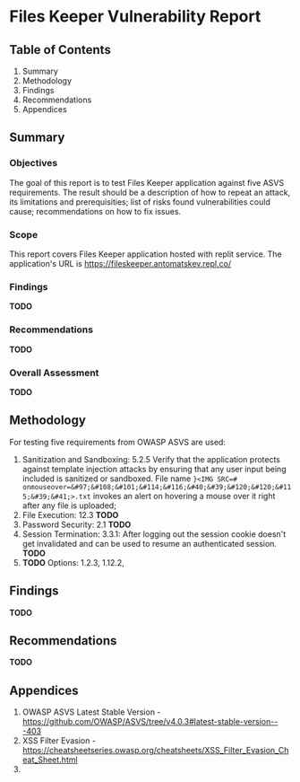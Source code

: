 # Files Keeper Vulnerability Report

## Table of Contents
1. Summary
2. Methodology
3. Findings
4. Recommendations
5. Appendices

## Summary
### Objectives
The goal of this report is to test Files Keeper application against five ASVS requirements. The result should be a description of how to repeat an attack, its limitations and prerequisities; list of risks found vulnerabilities could cause; recommendations on how to fix issues.

### Scope
This report covers Files Keeper application hosted with replit service. The application's URL is https://fileskeeper.antomatskev.repl.co/ 

### Findings
**TODO**

### Recommendations
**TODO**

### Overall Assessment
**TODO**

## Methodology
For testing five requirements from OWASP ASVS are used:
1. Sanitization and Sandboxing: 5.2.5 Verify that the application protects against template injection attacks by ensuring that any user input being included is sanitized or sandboxed. File name `}<IMG SRC=# onmouseover=&#97;&#108;&#101;&#114;&#116;&#40;&#39;&#120;&#120;&#115;&#39;&#41;>.txt` invokes an alert on hovering a mouse over it right after any file is uploaded;
2. File Execution: 12.3 **TODO**
3. Password Security: 2.1 **TODO**
4. Session Termination: 3.3.1: After logging out the session cookie doesn't get invalidated and can be used to resume an authenticated session. **TODO**
5. **TODO**
Options: 1.2.3, 1.12.2, 

## Findings
**TODO**

## Recommendations
**TODO**

## Appendices
1. OWASP ASVS Latest Stable Version - https://github.com/OWASP/ASVS/tree/v4.0.3#latest-stable-version---403
2. XSS Filter Evasion - https://cheatsheetseries.owasp.org/cheatsheets/XSS_Filter_Evasion_Cheat_Sheet.html
3. 